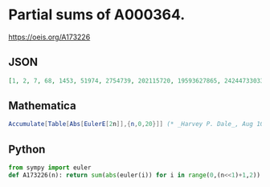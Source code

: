 # Partial sums of A000364\.
https://oeis.org/A173226
## JSON
```JSON
[1, 2, 7, 68, 1453, 51974, 2754739, 202115720, 19593627865, 2424473303306, 372795661540831, 69721670054678732, 15584255833611765637, 4102656765126735657998, 1256362298168756601126283, 442800255547191861154809104, 177962191835086481297819598769]
```
## Mathematica
```Mathematica
Accumulate[Table[Abs[EulerE[2n]],{n,0,20}]] (* _Harvey P. Dale_, Aug 10 2024 *)
```
## Python
```Python
from sympy import euler
def A173226(n): return sum(abs(euler(i)) for i in range(0,(n<<1)+1,2)) # _Chai Wah Wu_, Apr 16 2023
```
